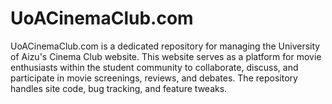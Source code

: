 # UoACinemaClub.com
UoACinemaClub.com is a dedicated repository for managing the University of Aizu's Cinema Club website. This website serves as a platform for movie enthusiasts within the student community to collaborate, discuss, and participate in movie screenings, reviews, and debates. The repository handles site code, bug tracking, and feature tweaks.

